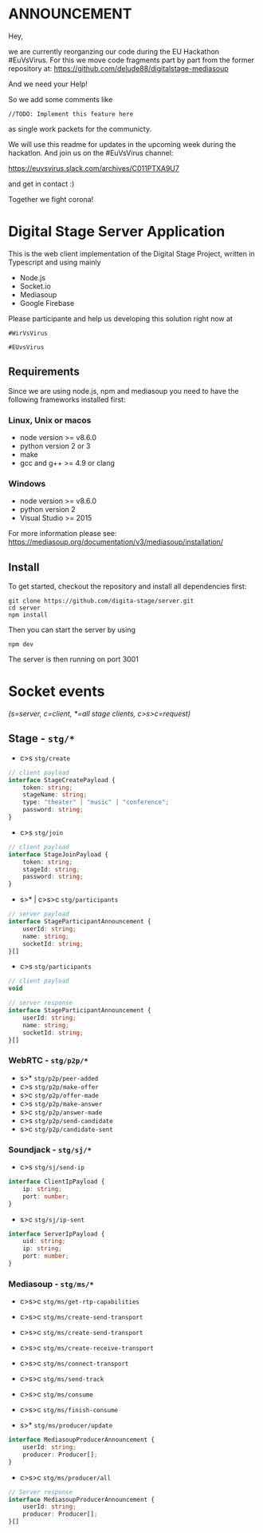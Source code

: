 # ANNOUNCEMENT

Hey,

we are currently reorganzing our code during the EU Hackathon #EuVsVirus.
For this we move code fragments part by part from the former repository at:
https://github.com/delude88/digitalstage-mediasoup

And we need your Help!

So we add some comments like

    //TODO: Implement this feature here
    
as single work packets for the communicty.

We will use this readme for updates in the upcoming week during the hackatlon.
And join us on the #EuVsVirus channel:

https://euvsvirus.slack.com/archives/C011PTXA9U7

and get in contact :)

Together we fight corona!

# Digital Stage Server Application

This is the web client implementation of the Digital Stage Project, written in Typescript and using mainly
 - Node.js
 - Socket.io
 - Mediasoup
 - Google Firebase
 
 Please participante and help us developing this solution right now at
 
    #WirVsVirus
     
    #EUvsVirus

## Requirements

Since we are using node.js, npm and mediasoup you need to have the following frameworks installed first:

### Linux, Unix or macos
- node version >= v8.6.0
- python version 2 or 3
- make
- gcc and g++ >= 4.9 or clang

### Windows

- node version >= v8.6.0
- python version 2
- Visual Studio >= 2015

For more information please see: https://mediasoup.org/documentation/v3/mediasoup/installation/

## Install

To get started, checkout the repository and install all dependencies first:

    git clone https://github.com/digita-stage/server.git
    cd server
    npm install
    
Then you can start the server by using

    npm dev
    
The server is then running on port 3001    


# Socket events
_(s=server, c=client, *=all stage clients, c>s>c=request)_

## Stage - `stg/*`
* c>s `stg/create`
```typescript
// client payload
interface StageCreatePayload {
    token: string;
    stageName: string;
    type: "theater" | "music" | "conference";
    password: string;
}
```

* c>s `stg/join`
```typescript
// client payload
interface StageJoinPayload {
    token: string;
    stageId: string;
    password: string;
}
```
* s>* | c>s>c `stg/participants`
```typescript
// server payload
interface StageParticipantAnnouncement {
    userId: string;
    name: string;
    socketId: string;
}[]
```
* c>s `stg/participants`
```typescript
// client payload
void

// server response
interface StageParticipantAnnouncement {
    userId: string;
    name: string;
    socketId: string;
}[]
```

### WebRTC - `stg/p2p/*`
* s>* `stg/p2p/peer-added`
* c>s `stg/p2p/make-offer`
* s>c `stg/p2p/offer-made`
* c>s `stg/p2p/make-answer`
* s>c `stg/p2p/answer-made`
* c>s `stg/p2p/send-candidate`
* s>c `stg/p2p/candidate-sent`

### Soundjack - `stg/sj/*`
* c>s `stg/sj/send-ip`
```typescript
interface ClientIpPayload {
    ip: string;
    port: number;
}
```

* s>c `stg/sj/ip-sent`
```typescript
interface ServerIpPayload {
    uid: string;
    ip: string;
    port: number;
}
```

### Mediasoup - `stg/ms/*`
* c>s>c `stg/ms/get-rtp-capabilities`
* c>s>c `stg/ms/create-send-transport`
* c>s>c `stg/ms/create-send-transport`
* c>s>c `stg/ms/create-receive-transport`
* c>s>c `stg/ms/connect-transport`
* c>s>c `stg/ms/send-track`
* c>s>c `stg/ms/consume`
* c>s>c `stg/ms/finish-consume`

* s>* `stg/ms/producer/update`
```typescript
interface MediasoupProducerAnnouncement {
    userId: string;
    producer: Producer[];
}
```
* c>s>c `stg/ms/producer/all`
```typescript
// Server response
interface MediasoupProducerAnnouncement {
    userId: string;
    producer: Producer[];
}[]
```